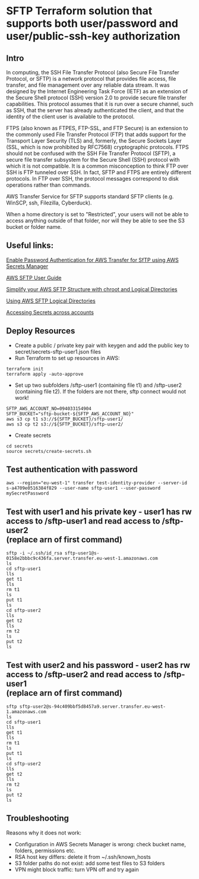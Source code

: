 # SFTP Terraform solution that supports both user/password and user/public-ssh-key authorization

## Intro

In computing, the SSH File Transfer Protocol (also Secure File Transfer Protocol, or SFTP) is a network protocol that provides file access, file transfer, and file management over any reliable data stream. It was designed by the Internet Engineering Task Force (IETF) as an extension of the Secure Shell protocol (SSH) version 2.0 to provide secure file transfer capabilities. This protocol assumes that it is run over a secure channel, such as SSH, that the server has already authenticated the client, and that the identity of the client user is available to the protocol.

FTPS (also known as FTPES, FTP-SSL, and FTP Secure) is an extension to the commonly used File Transfer Protocol (FTP) that adds support for the Transport Layer Security (TLS) and, formerly, the Secure Sockets Layer (SSL, which is now prohibited by RFC7568) cryptographic protocols. FTPS should not be confused with the SSH File Transfer Protocol (SFTP), a secure file transfer subsystem for the Secure Shell (SSH) protocol with which it is not compatible. It is a common misconception to think FTP over SSH is FTP tunneled over SSH. In fact, SFTP and FTPS are entirely different protocols. In FTP over SSH, the protocol messages correspond to disk operations rather than commands.

AWS Transfer Service for SFTP supports standard SFTP clients (e.g. WinSCP, ssh, Filezilla, Cyberduck).

When a home directory is set to "Restricted", your users will not be able to access anything outside of that folder, nor will they be able to see the S3 bucket or folder name.


## Useful links:

[Enable Password Authentication for AWS Transfer for SfTP using AWS Secrets Manager](https://aws.amazon.com/blogs/storage/enable-password-authentication-for-aws-transfer-for-sftp-using-aws-secrets-manager/)

[AWS SFTP User Guide](https://docs.aws.amazon.com/transfer/latest/userguide/what-is-aws-transfer-for-sftp.html)

[Simplify your AWS SFTP Structure with chroot and Logical Directories](https://aws.amazon.com/blogs/storage/simplify-your-aws-sftp-structure-with-chroot-and-logical-directories/)

[Using AWS SFTP Logical Directories](https://aws.amazon.com/blogs/storage/using-aws-sftp-logical-directories-to-build-a-simple-data-distribution-service/)

[Accessing Secrets across accounts](https://aws.amazon.com/blogs/security/how-to-access-secrets-across-aws-accounts-by-attaching-resource-based-policies/)


## Deploy Resources

* Create a public / private key pair with keygen and add the public key to secret/secrets-sftp-user1.json files
* Run Terraform to set up resources in AWS:
```
terraform init
terraform apply -auto-approve
```
* Set up two subfolders /sftp-user1 (containing file t1) and /sftp-user2 (containing file t2). If the folders are not there, sftp connect would not work!
```
SFTP_AWS_ACCOUNT_NO=094033154904
SFTP_BUCKET="sftp-bucket-${SFTP_AWS_ACCOUNT_NO}"
aws s3 cp t1 s3://${SFTP_BUCKET}/sftp-user1/
aws s3 cp t2 s3://${SFTP_BUCKET}/sftp-user2/
```
* Create secrets
```
cd secrets
source secrets/create-secrets.sh
```

## Test authentication with password

```
aws --region="eu-west-1" transfer test-identity-provider --server-id s-a4709e0516384f829 --user-name sftp-user1 --user-password mySecretPassword 
```


## Test with user1 and his private key - user1 has rw access to <bucket>/sftp-user1 and read access to <bucket>/sftp-user2<br>(replace arn of first command)

```
sftp -i ~/.ssh/id_rsa sftp-user1@s-0158e2bbbc9c436fa.server.transfer.eu-west-1.amazonaws.com
ls
cd sftp-user1
lls
get t1
lls
rm t1
ls
put t1
ls
cd sftp-user2
lls
get t2
lls
rm t2
ls
put t2
ls
```


## Test with user2 and his password - user2 has rw access to <bucket>/sftp-user2 and read access to <bucket>/sftp-user1 <br>(replace arn of first command)

```
sftp sftp-user2@s-94c409bbf5d8457a9.server.transfer.eu-west-1.amazonaws.com
ls
cd sftp-user1
lls
get t1
lls
rm t1
ls
put t1
ls
cd sftp-user2
lls
get t2
lls
rm t2
ls
put t2
ls
```


## Troubleshooting

Reasons why it does not work:
* Configuration in AWS Secrets Manager is wrong: check bucket name, folders, permissions etc.
* RSA host key differs: delete it from ~/.ssh/known_hosts
* S3 folder paths do not exist: add some test files to S3 folders
* VPN might block traffic: turn VPN off and try again
